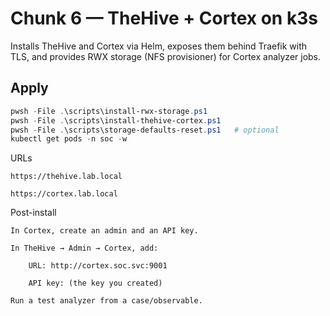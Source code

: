 # Chunk 6 — TheHive + Cortex on k3s

Installs TheHive and Cortex via Helm, exposes them behind Traefik with TLS,
and provides RWX storage (NFS provisioner) for Cortex analyzer jobs.

## Apply
```powershell
pwsh -File .\scripts\install-rwx-storage.ps1
pwsh -File .\scripts\install-thehive-cortex.ps1
pwsh -File .\scripts\storage-defaults-reset.ps1   # optional
kubectl get pods -n soc -w
```

URLs

    https://thehive.lab.local

    https://cortex.lab.local

Post-install

    In Cortex, create an admin and an API key.

    In TheHive → Admin → Cortex, add:

        URL: http://cortex.soc.svc:9001

        API key: (the key you created)

    Run a test analyzer from a case/observable.

